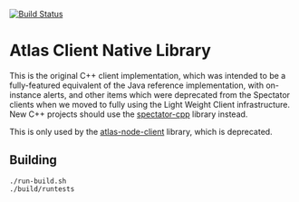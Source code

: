 [![Build Status](https://travis-ci.com/Netflix-Skunkworks/atlas-native-client.svg?branch=master)](https://travis-ci.com/Netflix-Skunkworks/atlas-native-client)

# Atlas Client Native Library

This is the original C++ client implementation, which was intended to be a fully-featured equivalent
of the Java reference implementation, with on-instance alerts, and other items which were deprecated
from the Spectator clients when we moved to fully using the Light Weight Client infrastructure. New
C++ projects should use the [spectator-cpp](https://github.com/Netflix/spectator-cpp) library instead.

This is only used by the [atlas-node-client](https://github.com/Netflix-Skunkworks/atlas-node-client)
library, which is deprecated.

## Building

```
./run-build.sh
./build/runtests
```
